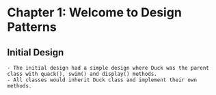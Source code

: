 # Chapter 1: Welcome to Design Patterns

## Initial Design

    - The initial design had a simple design where Duck was the parent class with quack(), swim() and display() methods.
    - All classes would inherit Duck class and implement their own methods.